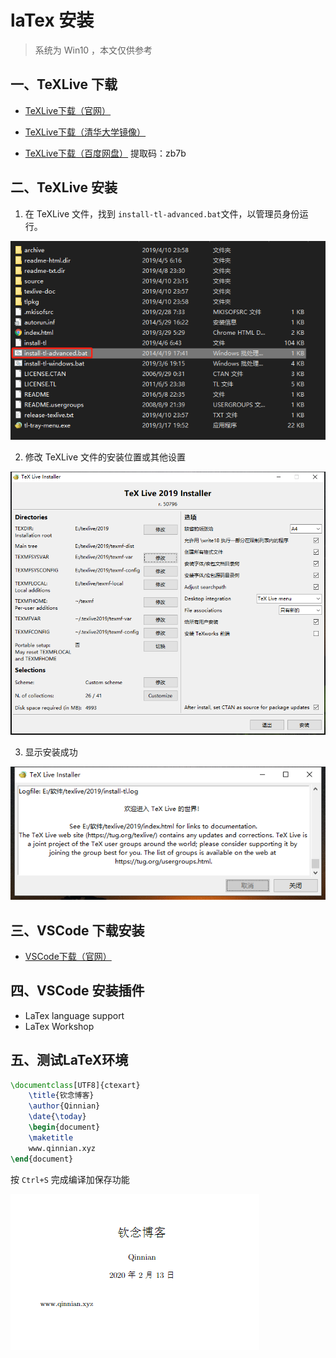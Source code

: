 # laTex 安装

>系统为 Win10 ，本文仅供参考

## 一、TeXLive 下载 

- [TeXLive下载（官网）](http://www.tug.org/texlive/)
  
- [TeXLive下载（清华大学镜像）](https://mirrors.tuna.tsinghua.edu.cn/CTAN/systems/texlive/Images/)

- [TeXLive下载（百度网盘）](https://pan.baidu.com/s/1eGHrD4KiWE2u4Ihn2y0v4w) 提取码：zb7b 
  
## 二、TeXLive 安装 

1. 在 TeXLive 文件，找到 `install-tl-advanced.bat`文件，以管理员身份运行。

![](https://raw.githubusercontent.com/qinnian/FigureBed/master/20200213093619.png)

2. 修改 TeXLive 文件的安装位置或其他设置

![](https://raw.githubusercontent.com/qinnian/FigureBed/master/20200213094306.png)

3. 显示安装成功

![](https://raw.githubusercontent.com/qinnian/FigureBed/master/20200213094506.png)

## 三、VSCode 下载安装 

- [VSCode下载（官网）](https://code.visualstudio.com/)

## 四、VSCode 安装插件

- LaTex language support
- LaTex Workshop

## 五、测试LaTeX环境

``` LaTex
\documentclass[UTF8]{ctexart}
    \title{钦念博客}
    \author{Qinnian}
    \date{\today}
    \begin{document}
    \maketitle
    www.qinnian.xyz
\end{document}
```
按 `Ctrl+S` 完成编译加保存功能

![](https://raw.githubusercontent.com/qinnian/FigureBed/master/20200213100024.png)
